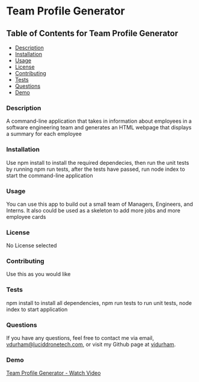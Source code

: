 
# Team Profile Generator


## Table of Contents for Team Profile Generator
- [Description](#description)
- [Installation](#installation)
- [Usage](#usage)
- [License](#license)
- [Contributing](#contributing)
- [Tests](#tests)
- [Questions](#questions)
- [Demo](#demo)

### Description
A command-line application that takes in information about employees in a software engineering team and generates an HTML webpage that displays a summary for each employee

### Installation
Use npm install to install the required dependecies, then run the unit tests by running npm run tests, after the tests have passed, run node index to start the command-line application

### Usage
You can use this app to build out a small team of Managers, Engineers, and Interns. It also could be used as a skeleton to add more jobs and more employee cards

### License

No License selected

### Contributing
Use this as you would like

### Tests
npm install to install all dependencies, npm run tests to run unit tests, node index to start application

### Questions
If you have any questions, feel free to contact me via email, vdurham@luciddronetech.com, or visit my Github page at [vidurham](https://github.com/vidurham).

### Demo
[Team Profile Generator - Watch Video](https://www.loom.com/share/ff49044b4f474b67983f5d7cc92a59b7)

